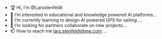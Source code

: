 
- 🏆 Hi, I’m @Larsstenfeldt
- 👀 I’m interested in educational and knowledge powered AI platforms...
- 🌱 I’m currently learning to design AI powered GPS for sailing ...
- 📡 I’m looking for partners collaborate on new projects...
- 📫 How to reach me lars.stenfeldt@me.com  ...

<!---
Larsstenfeldt/Larsstenfeldt is a ✨ special ✨ repository because its `README.md` (this file) appears on your GitHub profile.
You can click the Preview link to take a look at your changes.
--->
